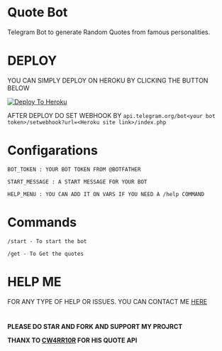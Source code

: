 # Quote Bot
Telegram Bot to generate Random Quotes from famous personalities.

# DEPLOY
YOU CAN SIMPLY DEPLOY ON HEROKU BY CLICKING THE BUTTON BELOW

[![Deploy To Heroku](https://www.herokucdn.com/deploy/button.svg)](https://heroku.com/deploy?template=https://github.com/Wahyu213/Quote/tree/main)

AFTER DEPLOY DO SET WEBHOOK BY ``api.telegram.org/bot<your bot token>/setwebhook?url=<Heroku site link>/index.php``

# Configarations
``BOT_TOKEN : YOUR BOT TOKEN FROM @BOTFATHER``

``START_MESSAGE : A START MESSAGE FOR YOUR BOT``

``HELP_MENU : YOU CAN ADD IT ON VARS IF YOU NEED A /help COMMAND``

# Commands

``/start - To start the bot``

``/get - To Get the quotes``

# HELP ME
FOR ANY TYPE OF HELP OR ISSUES. YOU CAN CONTACT ME [HERE](https://t.me/zenfrans)

#

**PLEASE DO STAR AND FORK AND SUPPORT MY PROJRCT**

**THANX TO [CW4RR10R](https://github.com/CW4RR10R) FOR HIS QUOTE API**

